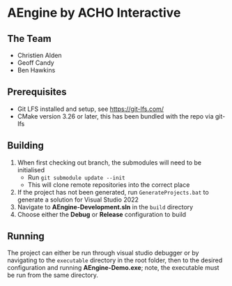 # AEngine by ACHO Interactive
## The Team
- Christien Alden
- Geoff Candy
- Ben Hawkins

## Prerequisites
- Git LFS installed and setup, see https://git-lfs.com/
- CMake version 3.26 or later, this has been bundled with the repo via git-lfs

## Building
1. When first checking out branch, the submodules will need to be initialised
	- Run `git submodule update --init`
	- This will clone remote repositories into the correct place
1. If the project has not been generated, run `GenerateProjects.bat` to generate a solution for Visual Studio 2022
1. Navigate to **AEngine-Development.sln** in the `build` directory
1. Choose either the **Debug** or **Release** configuration to build

## Running
The project can either be run through visual studio debugger or by navigating to the `executable` directory in the root folder, then to the desired configuration and running **AEngine-Demo.exe**; note, the executable must be run from the same directory.
